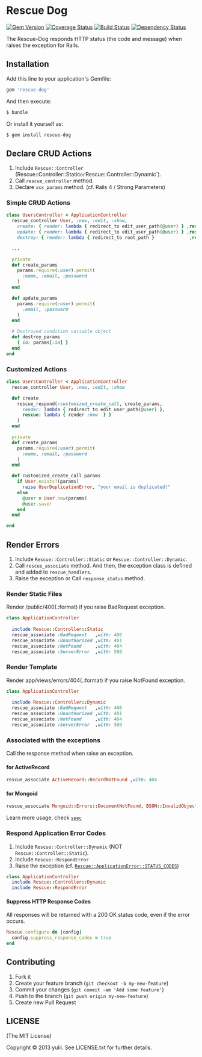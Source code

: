 # Rescue Dog
[![Gem Version](https://badge.fury.io/rb/rescue-dog.png)](http://badge.fury.io/rb/rescue-dog)
[![Coverage Status](https://coveralls.io/repos/yulii/rescue-dog/badge.png?branch=master)](https://coveralls.io/r/yulii/rescue-dog)
[![Build Status](https://travis-ci.org/yulii/rescue-dog.png)](https://travis-ci.org/yulii/rescue-dog)
[![Dependency Status](https://gemnasium.com/yulii/rescue-dog.png)](https://gemnasium.com/yulii/rescue-dog)

The Rescue-Dog responds HTTP status (the code and message) when raises the exception for Rails.

## Installation

Add this line to your application's Gemfile:

```ruby
gem 'rescue-dog'
```

And then execute:

```bash
$ bundle
```

Or install it yourself as:

```bash
$ gem install rescue-dog
```

## Declare CRUD Actions

1. Include `Rescue::Controller` (Rescue::Controller::Static` or `Rescue::Controller::Dynamic`).
2. Call `rescue_controller` method.
3. Declare `xxx_params` method. (cf. Rails 4 / Strong Parameters)

### Simple CRUD Actions

```ruby
class UsersController < ApplicationController
  rescue_controller User, :new, :edit, :show,
    create: { render: lambda { redirect_to edit_user_path(@user) } ,rescue: lambda { render :new  } },
    update: { render: lambda { redirect_to edit_user_path(@user) } ,rescue: lambda { render :edit } },
    destroy: { render: lambda { redirect_to root_path }             ,rescue: lambda { render :edit } }

  ...

  private
  def create_params
    params.require(:user).permit(
      :name, :email, :password
    )
  end

  def update_params
    params.require(:user).permit(
      :email, :password
    )
  end

  # Destroyed condition variable object
  def destroy_params
    { id: params[:id] }
  end
end
```

### Customized Actions

```ruby
class UsersController < ApplicationController
  rescue_controller User, :new, :edit, :show

  def create
    rescue_respond(:customized_create_call, create_params,
      render: lambda { redirect_to edit_user_path(@user) },
      rescue: lambda { render :new  } }
    )
  end

  private
  def create_params
    params.require(:user).permit(
      :name, :email, :password
    )
  end

  def customized_create_call params
    if User.exists?(params)
      raise UserDuplicationError, "your email is duplicated!"
    else
      @user = User.new(params)
      @user.save!
    end
  end

end
```
 
## Render Errors

1. Include `Rescue::Controller::Static` or `Rescue::Controller::Dynamic`.
2. Call `rescue_associate` method. And then, the exception class is defined and added to `rescue_handlers`.
3. Raise the exception or Call `response_status` method.

### Render Static Files
Render /public/400(.:format) if you raise BadRequest exception.

```ruby
class ApplicationController
   
  include Rescue::Controller::Static
  rescue_associate :BadRequest   ,with: 400
  rescue_associate :Unauthorized ,with: 401
  rescue_associate :NotFound     ,with: 404
  rescue_associate :ServerError  ,with: 500
```

### Render Template
Render app/views/errors/404(.:format) if you raise NotFound exception.

```ruby
class ApplicationController
   
  include Rescue::Controller::Dynamic
  rescue_associate :BadRequest   ,with: 400
  rescue_associate :Unauthorized ,with: 401
  rescue_associate :NotFound     ,with: 404
  rescue_associate :ServerError  ,with: 500
```

### Associated with the exceptions 
Call the response method when raise an exception.

#### for ActiveRecord

```ruby
rescue_associate ActiveRecord::RecordNotFound ,with: 404
```

#### for Mongoid

```ruby
rescue_associate Mongoid::Errors::DocumentNotFound, BSON::InvalidObjectId, with: 404
```

Learn more usage, check [`spec`](https://github.com/yulii/rescue-dog/blob/master/spec/rails_spec_app.rb)

### Respond Application Error Codes
1. Include `Rescue::Controller::Dynamic` (NOT `Rescue::Controller::Static`).
2. Include `Rescue::RespondError`
3. Raise the exception (cf. [`Rescue::ApplicationError::STATUS_CODES`](https://github.com/yulii/rescue-dog/blob/master/lib/rescue/exceptions/application_error.rb))

```ruby
class ApplicationController
  include Rescue::Controller::Dynamic
  include Rescue::RespondError
```

#### Suppress HTTP Response Codes
All responses will be returned with a 200 OK status code, even if the error occurs.
```ruby
Rescue.configure do |config|
  config.suppress_response_codes = true
end
```

## Contributing

1. Fork it
2. Create your feature branch (`git checkout -b my-new-feature`)
3. Commit your changes (`git commit -am 'Add some feature'`)
4. Push to the branch (`git push origin my-new-feature`)
5. Create new Pull Request


## LICENSE
(The MIT License)

Copyright © 2013 yulii. See LICENSE.txt for further details.
